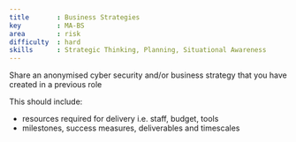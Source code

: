 ```yaml
---
title       : Business Strategies
key         : MA-BS
area        : risk
difficulty  : hard
skills      : Strategic Thinking, Planning, Situational Awareness
---
```


Share an anonymised cyber security and/or business strategy that you have created in a previous role

This should include:

- resources required for delivery i.e. staff, budget, tools
- milestones, success measures, deliverables and timescales